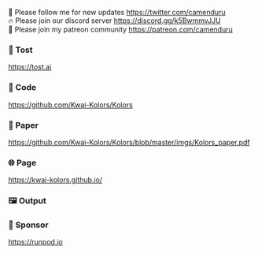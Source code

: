 🐣 Please follow me for new updates https://twitter.com/camenduru <br />
🔥 Please join our discord server https://discord.gg/k5BwmmvJJU <br />
🥳 Please join my patreon community https://patreon.com/camenduru <br />

###  🥪 Tost
https://tost.ai

### 🧬 Code
https://github.com/Kwai-Kolors/Kolors <br />

### 📄 Paper
https://github.com/Kwai-Kolors/Kolors/blob/master/imgs/Kolors_paper.pdf <br />

### 🌐 Page
https://kwai-kolors.github.io/ <br />

### 🖼 Output


### 🏢 Sponsor
https://runpod.io
